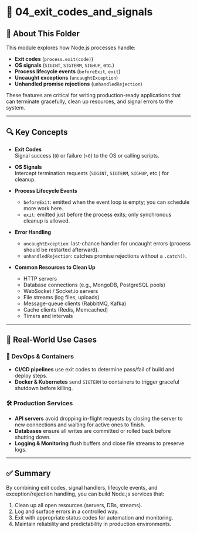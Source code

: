 # 🔌 04_exit_codes_and_signals

## 🧠 About This Folder

This module explores how Node.js processes handle:

- **Exit codes** (`process.exit(code)`)
- **OS signals** (`SIGINT`, `SIGTERM`, `SIGHUP`, etc.)
- **Process lifecycle events** (`beforeExit`, `exit`)
- **Uncaught exceptions** (`uncaughtException`)
- **Unhandled promise rejections** (`unhandledRejection`)

These features are critical for writing production-ready applications that can terminate gracefully, clean up resources, and signal errors to the system.

---

## 🔍 Key Concepts

- **Exit Codes**  
  Signal success (`0`) or failure (`>0`) to the OS or calling scripts.

- **OS Signals**  
  Intercept termination requests (`SIGINT`, `SIGTERM`, `SIGHUP`, etc.) for cleanup.

- **Process Lifecycle Events**

  - `beforeExit`: emitted when the event loop is empty; you can schedule more work here.
  - `exit`: emitted just before the process exits; only synchronous cleanup is allowed.

- **Error Handling**

  - `uncaughtException`: last-chance handler for uncaught errors (process should be restarted afterward).
  - `unhandledRejection`: catches promise rejections without a `.catch()`.

- **Common Resources to Clean Up**
  - HTTP servers
  - Database connections (e.g., MongoDB, PostgreSQL pools)
  - WebSocket / Socket.io servers
  - File streams (log files, uploads)
  - Message-queue clients (RabbitMQ, Kafka)
  - Cache clients (Redis, Memcached)
  - Timers and intervals

---

## 🧰 Real-World Use Cases

### 🚀 DevOps & Containers

- **CI/CD pipelines** use exit codes to determine pass/fail of build and deploy steps.
- **Docker & Kubernetes** send `SIGTERM` to containers to trigger graceful shutdown before killing.

### 🛠 Production Services

- **API servers** avoid dropping in-flight requests by closing the server to new connections and waiting for active ones to finish.
- **Databases** ensure all writes are committed or rolled back before shutting down.
- **Logging & Monitoring** flush buffers and close file streams to preserve logs.

---

## ✅ Summary

By combining exit codes, signal handlers, lifecycle events, and exception/rejection handling, you can build Node.js services that:

1. Clean up all open resources (servers, DBs, streams).
2. Log and surface errors in a controlled way.
3. Exit with appropriate status codes for automation and monitoring.
4. Maintain reliability and predictability in production environments.
